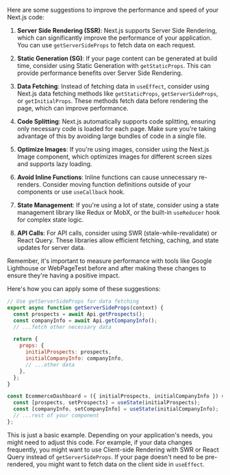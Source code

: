 Here are some suggestions to improve the performance and speed of your Next.js code:

1. **Server Side Rendering (SSR)**: Next.js supports Server Side Rendering, which can significantly improve the performance of your application. You can use `getServerSideProps` to fetch data on each request.

2. **Static Generation (SG)**: If your page content can be generated at build time, consider using Static Generation with `getStaticProps`. This can provide performance benefits over Server Side Rendering.

3. **Data Fetching**: Instead of fetching data in `useEffect`, consider using Next.js data fetching methods like `getStaticProps`, `getServerSideProps`, or `getInitialProps`. These methods fetch data before rendering the page, which can improve performance.

4. **Code Splitting**: Next.js automatically supports code splitting, ensuring only necessary code is loaded for each page. Make sure you're taking advantage of this by avoiding large bundles of code in a single file.

5. **Optimize Images**: If you're using images, consider using the Next.js Image component, which optimizes images for different screen sizes and supports lazy loading.

6. **Avoid Inline Functions**: Inline functions can cause unnecessary re-renders. Consider moving function definitions outside of your components or use `useCallback` hook.

7. **State Management**: If you're using a lot of state, consider using a state management library like Redux or MobX, or the built-in `useReducer` hook for complex state logic.

8. **API Calls**: For API calls, consider using SWR (stale-while-revalidate) or React Query. These libraries allow efficient fetching, caching, and state updates for server data.

Remember, it's important to measure performance with tools like Google Lighthouse or WebPageTest before and after making these changes to ensure they're having a positive impact. 

Here's how you can apply some of these suggestions:

```jsx
// Use getServerSideProps for data fetching
export async function getServerSideProps(context) {
  const prospects = await Api.getProspects();
  const companyInfo = await Api.getCompanyInfo();
  // ...fetch other necessary data

  return {
    props: {
      initialProspects: prospects,
      initialCompanyInfo: companyInfo,
      // ...other data
    },
  };
}

const EcommerceDashboard = ({ initialProspects, initialCompanyInfo }) => {
  const [prospects, setProspects] = useState(initialProspects);
  const [companyInfo, setCompanyInfo] = useState(initialCompanyInfo);
  // ...rest of your component
};
```

This is just a basic example. Depending on your application's needs, you might need to adjust this code. For example, if your data changes frequently, you might want to use Client-side Rendering with SWR or React Query instead of `getServerSideProps`. If your page doesn't need to be pre-rendered, you might want to fetch data on the client side in `useEffect`.
